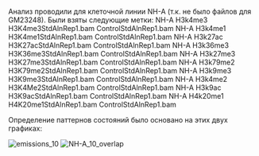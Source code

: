 Анализ проводили для клеточной линии NH-A (т.к. не было файлов для GM23248). Были взяты следующие метки:
NH-A	H3k4me3	H3K4me3StdAlnRep1.bam	ControlStdAlnRep1.bam
NH-A	H3k4me1	H3K4me1StdAlnRep1.bam	ControlStdAlnRep1.bam
NH-A	H3k27ac	H3K27acStdAlnRep1.bam	ControlStdAlnRep1.bam
NH-A	H3k36me3	H3K36me3StdAlnRep1.bam	ControlStdAlnRep1.bam
NH-A	H3k27me3	H3K27me3StdAlnRep1.bam	ControlStdAlnRep1.bam
NH-A	H3k79me2	H3K79me2StdAlnRep1.bam	ControlStdAlnRep1.bam
NH-A	H3k9me3	H3K9me3StdAlnRep1.bam	ControlStdAlnRep1.bam
NH-A	H3k4me2	H3K4Me2StdAlnRep1.bam	ControlStdAlnRep1.bam
NH-A	H3k9ac	H3K9acStdAlnRep1.bam	ControlStdAlnRep1.bam
NH-A	H4k20me1	H4K20me1StdAlnRep1.bam	ControlStdAlnRep1.bam

Определение паттернов состояний было основано на этих двух графиках:

![emissions_10](https://user-images.githubusercontent.com/60808642/161118736-35671ce5-560e-439a-b603-3a98419fbecc.png)
![NH-A_10_overlap](https://user-images.githubusercontent.com/60808642/161118743-e85be7c5-8053-42ee-a79f-d21066e7840d.png)
